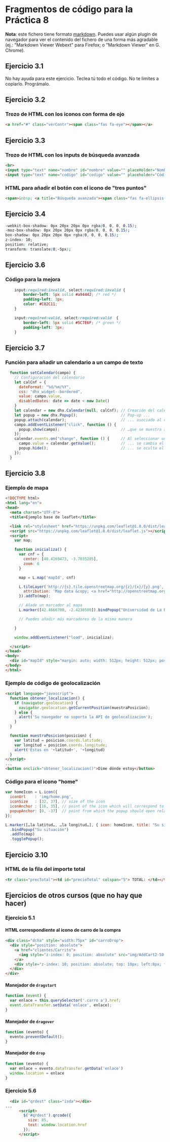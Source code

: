 # Fragmentos de código para la Práctica 8

**Nota**: este fichero tiene formato [markdown](https://daringfireball.net/projects/markdown/syntax). Puedes usar algún plugin de navegador para ver el contenido del fichero de una forma más agradable (ej.: "Markdown Viewer Webext" para Firefox; o "Markdown Viewer" en G. Chrome).

## Ejercicio 3.1

No hay ayuda para este ejercicio. Teclea tú todo el código. No te limites a copiarlo. Prográmalo.


## Ejercicio 3.2

### Trozo de HTML con los iconos con forma de ojo
```html
<a href="#" class="verContr"><span class="fas fa-eye"></span></a>
```


## Ejercicio 3.3
### Trozo de HTML con los inputs de búsqueda avanzada
```html
<br>
<input type="text" name="nombre" id="nombre" value="" placeHolder="Nombre" style="margin-left: 10px"/>
<input type="text" name="codigo" id="codigo" value="" placeholder="Código" />
```

### HTML para añadir el botón con el icono de "tres puntos"
```html
<span>&nbsp; <a title="Búsqueda avanzada"><span class="fas fa-ellipsis-v"></span></a></span>
```


## Ejercicio 3.4
```css
-webkit-box-shadow: 0px 20px 20px 0px rgba(0, 0, 0, 0.15);
-moz-box-shadow: 0px 20px 20px 0px rgba(0, 0, 0, 0.15);
box-shadow: 0px 20px 20px 0px rgba(0, 0, 0, 0.15);
z-index: 10;
position: relative;
transform: translate(0,-5px);
```

## Ejercicio 3.6
### Código para la mejora
```css
    input:required:invalid, select:required:invalid {
        border-left: 5px solid #a94442; /* red */
        padding-left: 3px;
        color: #C02C11;
    }

    input:required:valid, select:required:valid  {
        border-left: 5px solid #5C7E6F; /* green */
        padding-left: 3px;
    }
```


## Ejercicio 3.7
### Función para añadir un calendario a un campo de texto
```javascript
  function setCalendar(campo) {
    // Configuración del calendario
    let calCnf = {
      dateFormat: "%d/%m/%Y",
      css: "dhx_widget--bordered",
      value: campo.value,
      disabledDates: date => date < new Date()
    }
    let calendar = new dhx.Calendar(null, calCnf); // Creación del calendario
    let popup = new dhx.Popup();                   // Pop-up ...
    popup.attach(calendar);                        // ... asociado al calendario ...
    campo.addEventListener("click", function () {
      popup.show(campo);                           // …que se muestra al hacer clic en el campo
    });
    calendar.events.on("change", function () {     // Al seleccionar una fecha...
      campo.value = calendar.getValue();           // ... se cambia el valor del campo y ...
      popup.hide();                                // ... se oculta el pop-up/calendario
    });
  }
```


## Ejercicio 3.8
### Ejemplo de mapa
```html
<!DOCTYPE html>
<html lang="en">
<head>
  <meta charset="UTF-8">
  <title>Ejemplo base de leaflet</title>

  <link rel="stylesheet" href="https://unpkg.com/leaflet@1.8.0/dist/leaflet.css" />
  <script src="https://unpkg.com/leaflet@1.8.0/dist/leaflet.js"></script>
  <script>
    var map;

    function inicializa() {
      var cnf = {
        center: [40.4169473, -3.7035285],
        zoom: 6
      }

      map = L.map('mapId', cnf)

      L.tileLayer('http://{s}.tile.openstreetmap.org/{z}/{x}/{y}.png', {
        attribution: 'Map data &copy; <a href="http://openstreetmap.org">OpenStreetMap</a> contributors, <a href="http://creativecommons.org/licenses/by-sa/2.0/">CC-BY-SA</a>, Imagery © <a href="http://cloudmade.com">CloudMade</a>'
      }).addTo(map);

      // Añade un marcador al mapa 
      L.marker([42.4666700, -2.4238500]).bindPopup("Universidad de La Rioja - CCT").addTo(map);

      // Puedes añadir más marcadores de la misma manera

    }

    window.addEventListener("load", inicializa);

  </script>
</head>
<body>
  <div id="mapId" style="margin: auto; width: 512px; height: 512px; position: relative; overflow: hidden;"></div>
</body>
</html>
```

### Ejemplo de código de geolocalización
```html
<script language="javascript">
  function obtener_localizacion() {
    if (navigator.geolocation) {
      navigator.geolocation.getCurrentPosition(muestraPosicion);
    } else {
      alert('Su navegador no soporta la API de geolocalizacion');
    }
  }

  function muestraPosicion(posicion) {
    var latitud = posicion.coords.latitude;
    var longitud = posicion.coords.longitude;
    alert('Estas en '+latitud+', '+longitud)
  }
</script>
...
<button onclick="obtener_localizacion()">Dime dónde estoy</button>
```

### Código para el icono "home"
```javascript
var homeIcon = L.icon({
  iconUrl    : 'img/home.png',
  iconSize   : [32, 37], // size of the icon
  iconAnchor : [16, 35], // point of the icon which will correspond to marker's location
  popupAnchor: [0, -37]  // point from which the popup should open relative to the iconAnchor
});

L.marker([…la latitud…, …la longitud…], { icon: homeIcon, title: "Su situación"} )
  .bindPopup("Su situación")
  .addTo(map) 
  .togglePopup();
```


## Ejercicio 3.10
### HTML de la fila del importe total
```html
<tr class="precTotal"><td id="precioTotal" colspan="5"> TOTAL: </td></tr>
```





## Ejercicios de otros cursos (que no hay que hacer)





### Ejercicio 5.1
#### HTML correspondiente al icono de carro de la compra
```html
<div class="dcha" style="width:75px" id="carroDrop">
  <div style="position: absolute">
    <a href="clientes/Carrito">
      <img style="z-index: 0; position: absolute" src="img/AddCart2-50.png">
    </a>
    <div style="z-index: 10; position: absolute; top: 10px; left:8px; font-weight: bold; font-size: 15px"> N </div> <!-- Cambiarás un cosa aquí -->
  </div>
</div>
```

#### Manejador de `dragstart`
```javascript
function (event) {
  var enlace = this.querySelector('.carro a').href;
  event.dataTransfer.setData('enlace', enlace);
}
```

#### Manejador de `dragover`
```javascript
function (evento) {
  evento.preventDefault();
}
```

#### Manejador de `drop`
```javascript
function (evento) {
  var enlace = evento.dataTransfer.getData('enlace')
  window.location = enlace
}
```


### Ejercicio 5.6
```html
  <div id="qrdest" class="isda"></div>
...
      <script>
        $('#qrdest').qrcode({
          size: 85,
          text: window.location.href
        });
      </script>
```